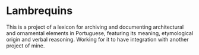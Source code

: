 # Lambrequins
This is a project of a lexicon for archiving and documenting architectural and ornamental elements in Portuguese, featuring its meaning, etymological origin and verbal reasoning.
Working for it to have integration with another project of mine.
